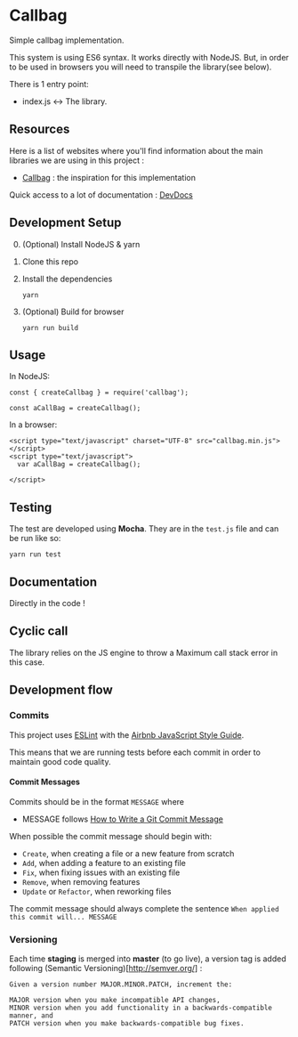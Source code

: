 # Callbag

Simple callbag implementation.

This system is using ES6 syntax. It works directly with NodeJS. 
But, in order to be used in browsers you will need to transpile the library(see below).

There is 1 entry point: 
- index.js <-> The library.


## Resources
Here is a list of websites where you'll find information about the main libraries we are using in this project :

- [Callbag](https://github.com/callbag/callbag) : the inspiration for this implementation

Quick access to a lot of documentation : [DevDocs](http://devdocs.io/)

## Development Setup

0. (Optional) Install NodeJS & yarn

1. Clone this repo

2. Install the dependencies
    
    ```
    yarn
    ```

3. (Optional) Build for browser

    ```
    yarn run build
    ```

## Usage

In NodeJS: 

```
const { createCallbag } = require('callbag');

const aCallBag = createCallbag();
```

In a browser:
```
<script type="text/javascript" charset="UTF-8" src="callbag.min.js"></script>
<script type="text/javascript">
  var aCallBag = createCallbag();

</script>
```

## Testing
The test are developed using **Mocha**. They are in the `test.js` file and can be run like so: 

```
yarn run test
```

## Documentation
Directly in the code !

## Cyclic call
The library relies on the JS engine to throw a Maximum call stack error in this case.


## Development flow

### **Commits**
This project uses [ESLint](https://eslint.org/) with the [Airbnb JavaScript Style Guide](https://github.com/airbnb/javascript). 

This means that we are running tests before each commit in order to maintain good code quality.

#### Commit Messages

Commits should be in the format `MESSAGE` where
- MESSAGE follows [How to Write a Git Commit Message](https://chris.beams.io/posts/git-commit/)

When possible the commit message should begin with:

* `Create`, when creating a file or a new feature from scratch
* `Add`, when adding a feature to an existing file
* `Fix`, when fixing issues with an existing file
* `Remove`, when removing features
* `Update` or `Refactor`, when reworking files

The commit message should always complete the sentence `When applied this commit will... MESSAGE`

### **Versioning**
Each time **staging** is merged into **master** (to go live), a version tag is added following (Semantic Versioning)[http://semver.org/] : 

```
Given a version number MAJOR.MINOR.PATCH, increment the:

MAJOR version when you make incompatible API changes,
MINOR version when you add functionality in a backwards-compatible manner, and
PATCH version when you make backwards-compatible bug fixes.
```
